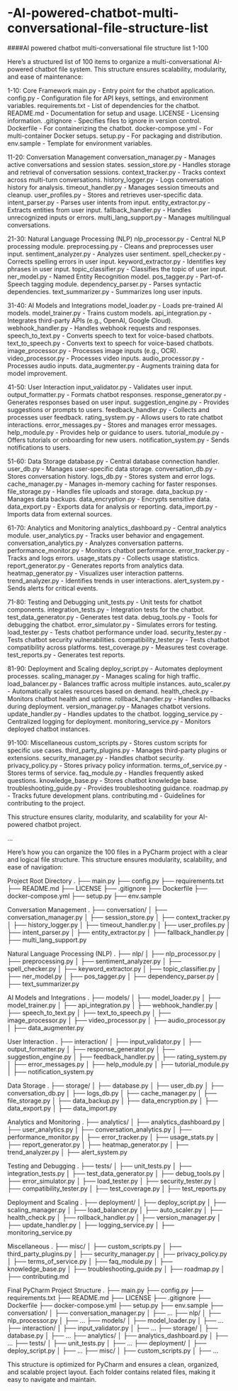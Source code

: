 # -AI-powered-chatbot-multi-conversational-file-structure-list

####AI powered chatbot multi-conversational file structure list 1-100

Here’s a structured list of 100 items to organize a multi-conversational AI-powered chatbot file system. This structure ensures scalability, modularity, and ease of maintenance:

1-10: Core Framework
main.py - Entry point for the chatbot application.
config.py - Configuration file for API keys, settings, and environment variables.
requirements.txt - List of dependencies for the chatbot.
README.md - Documentation for setup and usage.
LICENSE - Licensing information.
.gitignore - Specifies files to ignore in version control.
Dockerfile - For containerizing the chatbot.
docker-compose.yml - For multi-container Docker setups.
setup.py - For packaging and distribution.
env.sample - Template for environment variables.

11-20: Conversation Management
conversation_manager.py - Manages active conversations and session states.
session_store.py - Handles storage and retrieval of conversation sessions.
context_tracker.py - Tracks context across multi-turn conversations.
history_logger.py - Logs conversation history for analysis.
timeout_handler.py - Manages session timeouts and cleanup.
user_profiles.py - Stores and retrieves user-specific data.
intent_parser.py - Parses user intents from input.
entity_extractor.py - Extracts entities from user input.
fallback_handler.py - Handles unrecognized inputs or errors.
multi_lang_support.py - Manages multilingual conversations.

21-30: Natural Language Processing (NLP)
nlp_processor.py - Central NLP processing module.
preprocessing.py - Cleans and preprocesses user input.
sentiment_analyzer.py - Analyzes user sentiment.
spell_checker.py - Corrects spelling errors in user input.
keyword_extractor.py - Identifies key phrases in user input.
topic_classifier.py - Classifies the topic of user input.
ner_model.py - Named Entity Recognition model.
pos_tagger.py - Part-of-Speech tagging module.
dependency_parser.py - Parses syntactic dependencies.
text_summarizer.py - Summarizes long user inputs.

31-40: AI Models and Integrations
model_loader.py - Loads pre-trained AI models.
model_trainer.py - Trains custom models.
api_integration.py - Integrates third-party APIs (e.g., OpenAI, Google Cloud).
webhook_handler.py - Handles webhook requests and responses.
speech_to_text.py - Converts speech to text for voice-based chatbots.
text_to_speech.py - Converts text to speech for voice-based chatbots.
image_processor.py - Processes image inputs (e.g., OCR).
video_processor.py - Processes video inputs.
audio_processor.py - Processes audio inputs.
data_augmenter.py - Augments training data for model improvement.

41-50: User Interaction
input_validator.py - Validates user input.
output_formatter.py - Formats chatbot responses.
response_generator.py - Generates responses based on user input.
suggestion_engine.py - Provides suggestions or prompts to users.
feedback_handler.py - Collects and processes user feedback.
rating_system.py - Allows users to rate chatbot interactions.
error_messages.py - Stores and manages error messages.
help_module.py - Provides help or guidance to users.
tutorial_module.py - Offers tutorials or onboarding for new users.
notification_system.py - Sends notifications to users.

51-60: Data Storage
database.py - Central database connection handler.
user_db.py - Manages user-specific data storage.
conversation_db.py - Stores conversation history.
logs_db.py - Stores system and error logs.
cache_manager.py - Manages in-memory caching for faster responses.
file_storage.py - Handles file uploads and storage.
data_backup.py - Manages data backups.
data_encryption.py - Encrypts sensitive data.
data_export.py - Exports data for analysis or reporting.
data_import.py - Imports data from external sources.

61-70: Analytics and Monitoring
analytics_dashboard.py - Central analytics module.
user_analytics.py - Tracks user behavior and engagement.
conversation_analytics.py - Analyzes conversation patterns.
performance_monitor.py - Monitors chatbot performance.
error_tracker.py - Tracks and logs errors.
usage_stats.py - Collects usage statistics.
report_generator.py - Generates reports from analytics data.
heatmap_generator.py - Visualizes user interaction patterns.
trend_analyzer.py - Identifies trends in user interactions.
alert_system.py - Sends alerts for critical events.

71-80: Testing and Debugging
unit_tests.py - Unit tests for chatbot components.
integration_tests.py - Integration tests for the chatbot.
test_data_generator.py - Generates test data.
debug_tools.py - Tools for debugging the chatbot.
error_simulator.py - Simulates errors for testing.
load_tester.py - Tests chatbot performance under load.
security_tester.py - Tests chatbot security vulnerabilities.
compatibility_tester.py - Tests chatbot compatibility across platforms.
test_coverage.py - Measures test coverage.
test_reports.py - Generates test reports.

81-90: Deployment and Scaling
deploy_script.py - Automates deployment processes.
scaling_manager.py - Manages scaling for high traffic.
load_balancer.py - Balances traffic across multiple instances.
auto_scaler.py - Automatically scales resources based on demand.
health_check.py - Monitors chatbot health and uptime.
rollback_handler.py - Handles rollbacks during deployment.
version_manager.py - Manages chatbot versions.
update_handler.py - Handles updates to the chatbot.
logging_service.py - Centralized logging for deployment.
monitoring_service.py - Monitors deployed chatbot instances.

91-100: Miscellaneous
custom_scripts.py - Stores custom scripts for specific use cases.
third_party_plugins.py - Manages third-party plugins or extensions.
security_manager.py - Handles chatbot security.
privacy_policy.py - Stores privacy policy information.
terms_of_service.py - Stores terms of service.
faq_module.py - Handles frequently asked questions.
knowledge_base.py - Stores chatbot knowledge base.
troubleshooting_guide.py - Provides troubleshooting guidance.
roadmap.py - Tracks future development plans.
contributing.md - Guidelines for contributing to the project.

This structure ensures clarity, modularity, and scalability for your AI-powered chatbot project.

…

Here’s how you can organize the 100 files in a PyCharm project with a clear and logical file structure. This structure ensures modularity, scalability, and ease of navigation:

Project Root Directory
.
├── main.py
├── config.py
├── requirements.txt
├── README.md
├── LICENSE
├── .gitignore
├── Dockerfile
├── docker-compose.yml
├── setup.py
├── env.sample

Conversation Management
.
├── conversation/
│   ├── conversation_manager.py
│   ├── session_store.py
│   ├── context_tracker.py
│   ├── history_logger.py
│   ├── timeout_handler.py
│   ├── user_profiles.py
│   ├── intent_parser.py
│   ├── entity_extractor.py
│   ├── fallback_handler.py
│   ├── multi_lang_support.py

Natural Language Processing (NLP)
.
├── nlp/
│   ├── nlp_processor.py
│   ├── preprocessing.py
│   ├── sentiment_analyzer.py
│   ├── spell_checker.py
│   ├── keyword_extractor.py
│   ├── topic_classifier.py
│   ├── ner_model.py
│   ├── pos_tagger.py
│   ├── dependency_parser.py
│   ├── text_summarizer.py

AI Models and Integrations
.
├── models/
│   ├── model_loader.py
│   ├── model_trainer.py
│   ├── api_integration.py
│   ├── webhook_handler.py
│   ├── speech_to_text.py
│   ├── text_to_speech.py
│   ├── image_processor.py
│   ├── video_processor.py
│   ├── audio_processor.py
│   ├── data_augmenter.py

User Interaction
.
├── interaction/
│   ├── input_validator.py
│   ├── output_formatter.py
│   ├── response_generator.py
│   ├── suggestion_engine.py
│   ├── feedback_handler.py
│   ├── rating_system.py
│   ├── error_messages.py
│   ├── help_module.py
│   ├── tutorial_module.py
│   ├── notification_system.py

Data Storage
.
├── storage/
│   ├── database.py
│   ├── user_db.py
│   ├── conversation_db.py
│   ├── logs_db.py
│   ├── cache_manager.py
│   ├── file_storage.py
│   ├── data_backup.py
│   ├── data_encryption.py
│   ├── data_export.py
│   ├── data_import.py

Analytics and Monitoring
.
├── analytics/
│   ├── analytics_dashboard.py
│   ├── user_analytics.py
│   ├── conversation_analytics.py
│   ├── performance_monitor.py
│   ├── error_tracker.py
│   ├── usage_stats.py
│   ├── report_generator.py
│   ├── heatmap_generator.py
│   ├── trend_analyzer.py
│   ├── alert_system.py

Testing and Debugging
.
├── tests/
│   ├── unit_tests.py
│   ├── integration_tests.py
│   ├── test_data_generator.py
│   ├── debug_tools.py
│   ├── error_simulator.py
│   ├── load_tester.py
│   ├── security_tester.py
│   ├── compatibility_tester.py
│   ├── test_coverage.py
│   ├── test_reports.py

Deployment and Scaling
.
├── deployment/
│   ├── deploy_script.py
│   ├── scaling_manager.py
│   ├── load_balancer.py
│   ├── auto_scaler.py
│   ├── health_check.py
│   ├── rollback_handler.py
│   ├── version_manager.py
│   ├── update_handler.py
│   ├── logging_service.py
│   ├── monitoring_service.py

Miscellaneous
.
├── misc/
│   ├── custom_scripts.py
│   ├── third_party_plugins.py
│   ├── security_manager.py
│   ├── privacy_policy.py
│   ├── terms_of_service.py
│   ├── faq_module.py
│   ├── knowledge_base.py
│   ├── troubleshooting_guide.py
│   ├── roadmap.py
│   ├── contributing.md

Final PyCharm Project Structure
.
├── main.py
├── config.py
├── requirements.txt
├── README.md
├── LICENSE
├── .gitignore
├── Dockerfile
├── docker-compose.yml
├── setup.py
├── env.sample
├── conversation/
│   ├── conversation_manager.py
│   ├── ...
├── nlp/
│   ├── nlp_processor.py
│   ├── ...
├── models/
│   ├── model_loader.py
│   ├── ...
├── interaction/
│   ├── input_validator.py
│   ├── ...
├── storage/
│   ├── database.py
│   ├── ...
├── analytics/
│   ├── analytics_dashboard.py
│   ├── ...
├── tests/
│   ├── unit_tests.py
│   ├── ...
├── deployment/
│   ├── deploy_script.py
│   ├── ...
├── misc/
│   ├── custom_scripts.py
│   ├── ...

This structure is optimized for PyCharm and ensures a clean, organized, and scalable project layout. Each folder contains related files, making it easy to navigate and maintain.
